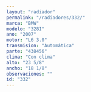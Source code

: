 ```yaml
---
layout: "radiador"
permalink: "/radiadores/332/"
marca: "BMW"
modelo: "328I"
ano: "2007"
motor: "L6 3.0"
transmision: "Automática"
parte: "438456"
clima: "Con clima"
alto: "23 5/8"
ancho: "18 1/8"
observaciones: ""
id: "332"
---
```


